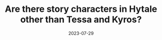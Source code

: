 ---
title: Are there story characters in Hytale other than Tessa and Kyros? 
question: Are there story characters in Hytale other than Tessa and Kyros? 
answer: Yes there are, many more in fact!
platform: Twitter
answeredby: John Hendricks
source: https://x.com/JLtZD/status/1685318293333430272
layout: layouts/simpletwitteranswer.html
tags: 
    - answer
    - lore
date: 2023-07-29
---